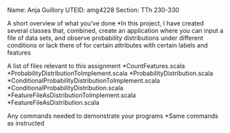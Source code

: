 Name: Anja Guillory
UTEID: amg4228
Section: TTh 230-330

A short overview of what you’ve done
*In this project, I have created several classes that, combined, create an application where you can input a file of data sets, and observe probability distributions under different conditions or lack there of for certain attributes with certain labels and features

A list of files relevant to this assignment
*CountFeatures.scala
*ProbabilityDistributionToImplement.scala
*ProbabilityDistribution.scala
*ConditionalProbabilityDistributionToImplement.scala
*ConditionalProbabilityDistribution.scala
*FeatureFileAsDistributionToImplement.scala
*FeatureFileAsDistribution.scala

Any commands needed to demonstrate your programs
*Same commands as instructed


